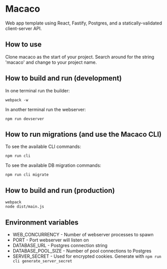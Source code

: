 # Macaco

Web app template using React, Fastify, Postgres, and a statically-validated client-server API.

## How to use

Clone macaco as the start of your project. Search around for the string
'macaco' and change to your project name.

## How to build and run (development)

In one terminal run the builder:

```
webpack -w
```

In another terminal run the webserver:

```
npm run devserver
```

## How to run migrations (and use the Macaco CLI)

To see the available CLI commands:

```
npm run cli
```

To see the available DB migration commands:

```
npm run cli migrate
```

## How to build and run (production)

```
webpack
node dist/main.js
```

## Environment variables

 * WEB_CONCURRENCY - Number of webserver processes to spawn
 * PORT - Port webserver will listen on
 * DATABASE_URL - Postgres connection string
 * DATABASE_POOL_SIZE - Number of pool connections to Postgres
 * SERVER_SECRET - Used for encrypted cookies. Generate with `npm run cli generate_server_secret`
